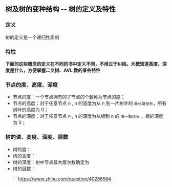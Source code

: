 ## 树及树的变种结构 -- 树的定义及特性

### 定义

树的定义是一个递归性质的

### 特性

<b> 下面的这些概念的定义在不同的书中定义不同，不用过于纠结。大概知道高度、深度是什么，方便掌握二叉树、AVL 数的某些特性 </b>

### 节点的度、高度、深度

- 节点的度：一个节点拥有的子节点的个数称为节点的度；
- 节点的高度：对于任意节点 n , n 的高度为从 n 到一片树叶的 `最长路径长`，所有树叶的高度为 0；
- 节点的深度：对于任意节点 n , n 的深度为从根到 n 的 `唯一路径长` ，根的深度为 0；


### 树的读、高度、深度、层数

- 树的度：
- 树的高度：
- 树的深度：树中节点最大层次数确定为
- 树的层数：


> https://www.zhihu.com/question/40286584

